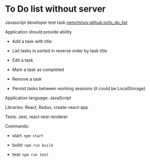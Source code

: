 # To Do list without server
Javascript developer test task [nemchinov.github.io/to_do_list](https://nemchinov.github.io/to_do_list/)

Application should provide ability

* Add a task with title

* List tasks in sorted in reverse order by task title

* Edit a task

* Mark a task as completed

* Remove a task

* Persist tasks between working sessions (it could be LocalStorage)

Application language: JavaScript

Libraries: React, Redux, create-react-app

Tests: Jest, react-test-renderer

Commands:

* start: `npm start`

* build: `npm run build`

* test: `npm run test`

